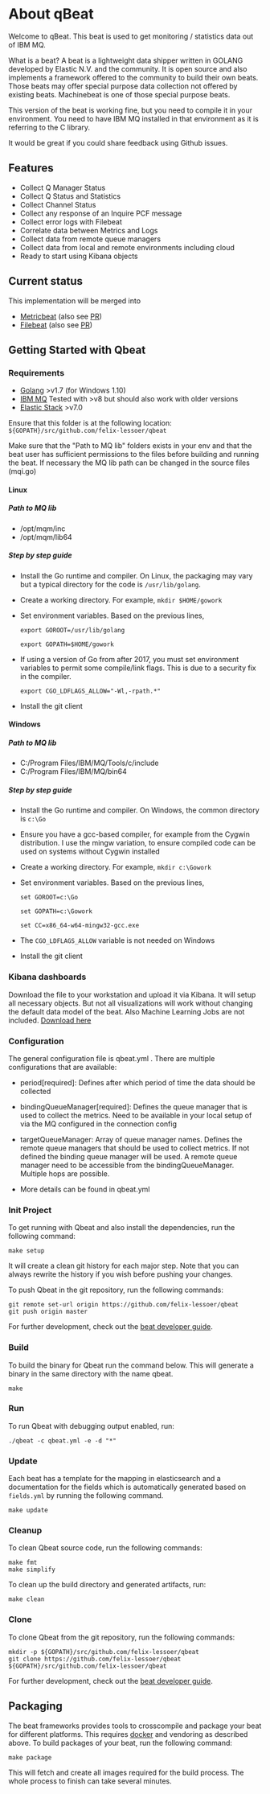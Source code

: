 # About qBeat

Welcome to qBeat. This beat is used to get monitoring / statistics data out of IBM MQ.

What is a beat? A beat is a lightweight data shipper written in GOLANG developed by Elastic N.V. and the community. It is open source and also implements a framework offered to the community to build their own beats. Those beats may offer special purpose data collection not offered by existing beats. Machinebeat is one of those special purpose beats.

This version of the beat is working fine, but you need to compile it in your environment. You need to have IBM MQ installed in that environment as it is referring to the C library.

It would be great if you could share feedback using Github issues.

## Features
* Collect Q Manager Status
* Collect Q Status and Statistics
* Collect Channel Status
* Collect any response of an Inquire PCF message
* Collect error logs with Filebeat
* Correlate data between Metrics and Logs
* Collect data from remote queue managers
* Collect data from local and remote environments including cloud
* Ready to start using Kibana objects

## Current status
This implementation will be merged into 
* [Metricbeat](https://www.elastic.co/de/products/beats/metricbeat) (also see [PR](https://github.com/elastic/beats/pull/8870))
* [Filebeat](https://www.elastic.co/de/products/beats/fetricbeat) (also see [PR](https://github.com/elastic/beats/pull/8782))

## Getting Started with Qbeat

### Requirements

* [Golang](https://golang.org/dl/) >v1.7 (for Windows 1.10)
* [IBM MQ](https://www.ibm.com/de-de/marketplace/secure-messaging) Tested with >v8 but should also work with older versions
* [Elastic Stack](https://cloud.elastic.co) >v7.0

Ensure that this folder is at the following location:
`${GOPATH}/src/github.com/felix-lessoer/qbeat`

Make sure that the "Path to MQ lib" folders exists in your env and that the beat user has sufficient permissions to the files before building and running the beat.
If necessary the MQ lib path can be changed in the source files (mqi.go)

#### Linux

##### Path to MQ lib
* /opt/mqm/inc
* /opt/mqm/lib64

##### Step by step guide
* Install the Go runtime and compiler. On Linux, the packaging may vary but a typical directory for the code is `/usr/lib/golang`.

* Create a working directory. For example, ```mkdir $HOME/gowork```

* Set environment variables. Based on the previous lines,

  ```export GOROOT=/usr/lib/golang```

  ```export GOPATH=$HOME/gowork```

* If using a version of Go from after 2017, you must set environment variables to permit some compile/link flags. This is due to a security fix in the compiler.

  ```export CGO_LDFLAGS_ALLOW="-Wl,-rpath.*"```

* Install the git client

#### Windows

##### Path to MQ lib
* C:/Program Files/IBM/MQ/Tools/c/include
* C:/Program Files/IBM/MQ/bin64

##### Step by step guide
* Install the Go runtime and compiler. On Windows, the common directory is `c:\Go`
* Ensure you have a gcc-based compiler, for example from the Cygwin distribution. I use the mingw variation, to ensure compiled code can be used on systems without Cygwin installed
* Create a working directory. For example, ```mkdir c:\Gowork```
* Set environment variables. Based on the previous lines,

  ```set GOROOT=c:\Go```

  ```set GOPATH=c:\Gowork```

  ```set CC=x86_64-w64-mingw32-gcc.exe```

* The `CGO_LDFLAGS_ALLOW` variable is not needed on Windows
* Install the git client

### Kibana dashboards

Download the file to your workstation and upload it via Kibana. It will setup all necessary objects. But not all visualizations will work without changing the default data model of the beat. Also Machine Learning Jobs are not included.
[Download here](https://github.com/felix-lessoer/qbeat/blob/master/Kibana/MQ-Demo-objects.json)

### Configuration

The general configuration file is qbeat.yml . There are multiple configurations that are available:

* period[required]: Defines after which period of time the data should be collected
* bindingQueueManager[required]: Defines the queue manager that is used to collect the metrics. Need to be available in your local setup of via the MQ configured in the connection config 
* targetQueueManager: Array of queue manager names. Defines the remote queue managers that should be used to collect metrics. If not defined the binding queue manager will be used. A remote queue manager need to be accessible from the bindingQueueManager. Multiple hops are possible.

* More details can be found in qbeat.yml

### Init Project
To get running with Qbeat and also install the
dependencies, run the following command:

```
make setup
```

It will create a clean git history for each major step. Note that you can always rewrite the history if you wish before pushing your changes.

To push Qbeat in the git repository, run the following commands:

```
git remote set-url origin https://github.com/felix-lessoer/qbeat
git push origin master
```

For further development, check out the [beat developer guide](https://www.elastic.co/guide/en/beats/libbeat/current/new-beat.html).

### Build

To build the binary for Qbeat run the command below. This will generate a binary
in the same directory with the name qbeat.

```
make
```


### Run

To run Qbeat with debugging output enabled, run:

```
./qbeat -c qbeat.yml -e -d "*"
```


### Update

Each beat has a template for the mapping in elasticsearch and a documentation for the fields
which is automatically generated based on `fields.yml` by running the following command.

```
make update
```


### Cleanup

To clean  Qbeat source code, run the following commands:

```
make fmt
make simplify
```

To clean up the build directory and generated artifacts, run:

```
make clean
```


### Clone

To clone Qbeat from the git repository, run the following commands:

```
mkdir -p ${GOPATH}/src/github.com/felix-lessoer/qbeat
git clone https://github.com/felix-lessoer/qbeat ${GOPATH}/src/github.com/felix-lessoer/qbeat
```


For further development, check out the [beat developer guide](https://www.elastic.co/guide/en/beats/libbeat/current/new-beat.html).


## Packaging

The beat frameworks provides tools to crosscompile and package your beat for different platforms. This requires [docker](https://www.docker.com/) and vendoring as described above. To build packages of your beat, run the following command:

```
make package
```

This will fetch and create all images required for the build process. The whole process to finish can take several minutes.
